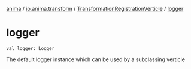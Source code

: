 [anima](../../index.md) / [io.anima.transform](../index.md) / [TransformationRegistrationVerticle](index.md) / [logger](./logger.md)

# logger

`val logger: Logger`

The default logger instance which can be used by a subclassing verticle

